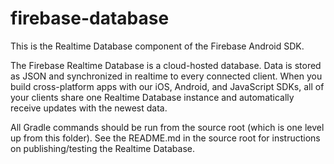 # firebase-database

This is the Realtime Database component of the Firebase Android SDK.

The Firebase Realtime Database is a cloud-hosted database. Data is stored as JSON and synchronized
in realtime to every connected client. When you build cross-platform apps with our iOS, Android, and
JavaScript SDKs, all of your clients share one Realtime Database instance and automatically receive
updates with the newest data.

All Gradle commands should be run from the source root (which is one level up from this folder). See
the README.md in the source root for instructions on publishing/testing the Realtime Database.

